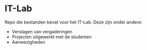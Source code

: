 # IT-Lab
Repo die bestanden bevat voor het IT-Lab. Deze zijn onder andere:
* Verslagen van vergaderingen
* Projecten uitgewerkt met de studenten
* Aanwezigheden 

